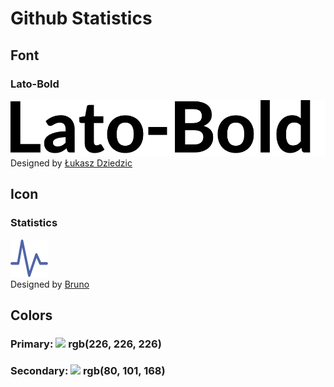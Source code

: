 # Github Statistics

## Font
### Lato-Bold 
![](website/images/wordmark.svg) </br>
Designed by [Łukasz Dziedzic](https://fonts.google.com/?query=%C5%81ukasz+Dziedzic)

## Icon
### Statistics
![](website/images/icon.svg) </br>
Designed by [Bruno](https://thenounproject.com/brnltn/)

## Colors 
### Primary: ![](https://singlecolorimage.com/get/F2EEE4/15x15) rgb(226, 226, 226)
### Secondary: ![](https://singlecolorimage.com/get/5065A8/15x15) rgb(80, 101, 168)